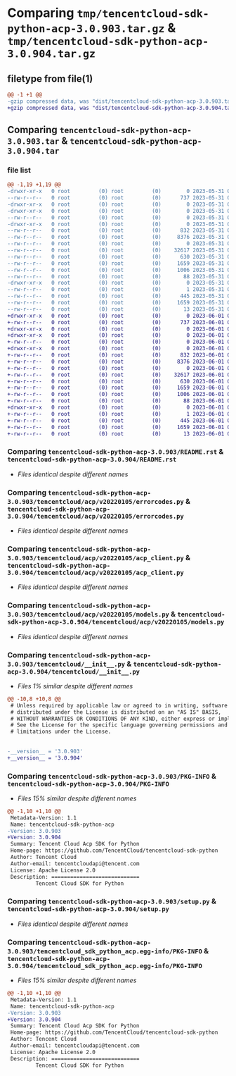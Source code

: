 # Comparing `tmp/tencentcloud-sdk-python-acp-3.0.903.tar.gz` & `tmp/tencentcloud-sdk-python-acp-3.0.904.tar.gz`

## filetype from file(1)

```diff
@@ -1 +1 @@
-gzip compressed data, was "dist/tencentcloud-sdk-python-acp-3.0.903.tar", last modified: Wed May 31 01:59:53 2023, max compression
+gzip compressed data, was "dist/tencentcloud-sdk-python-acp-3.0.904.tar", last modified: Thu Jun  1 02:24:08 2023, max compression
```

## Comparing `tencentcloud-sdk-python-acp-3.0.903.tar` & `tencentcloud-sdk-python-acp-3.0.904.tar`

### file list

```diff
@@ -1,19 +1,19 @@
-drwxr-xr-x   0 root         (0) root         (0)        0 2023-05-31 01:59:53.000000 tencentcloud-sdk-python-acp-3.0.903/
--rw-r--r--   0 root         (0) root         (0)      737 2023-05-31 01:59:53.000000 tencentcloud-sdk-python-acp-3.0.903/README.rst
-drwxr-xr-x   0 root         (0) root         (0)        0 2023-05-31 01:59:53.000000 tencentcloud-sdk-python-acp-3.0.903/tencentcloud/
-drwxr-xr-x   0 root         (0) root         (0)        0 2023-05-31 01:59:53.000000 tencentcloud-sdk-python-acp-3.0.903/tencentcloud/acp/
--rw-r--r--   0 root         (0) root         (0)        0 2023-05-31 01:59:53.000000 tencentcloud-sdk-python-acp-3.0.903/tencentcloud/acp/__init__.py
-drwxr-xr-x   0 root         (0) root         (0)        0 2023-05-31 01:59:53.000000 tencentcloud-sdk-python-acp-3.0.903/tencentcloud/acp/v20220105/
--rw-r--r--   0 root         (0) root         (0)      832 2023-05-31 01:59:53.000000 tencentcloud-sdk-python-acp-3.0.903/tencentcloud/acp/v20220105/errorcodes.py
--rw-r--r--   0 root         (0) root         (0)     8376 2023-05-31 01:59:53.000000 tencentcloud-sdk-python-acp-3.0.903/tencentcloud/acp/v20220105/acp_client.py
--rw-r--r--   0 root         (0) root         (0)        0 2023-05-31 01:59:53.000000 tencentcloud-sdk-python-acp-3.0.903/tencentcloud/acp/v20220105/__init__.py
--rw-r--r--   0 root         (0) root         (0)    32617 2023-05-31 01:59:53.000000 tencentcloud-sdk-python-acp-3.0.903/tencentcloud/acp/v20220105/models.py
--rw-r--r--   0 root         (0) root         (0)      630 2023-05-31 01:59:53.000000 tencentcloud-sdk-python-acp-3.0.903/tencentcloud/__init__.py
--rw-r--r--   0 root         (0) root         (0)     1659 2023-05-31 01:59:53.000000 tencentcloud-sdk-python-acp-3.0.903/PKG-INFO
--rw-r--r--   0 root         (0) root         (0)     1006 2023-05-31 01:59:53.000000 tencentcloud-sdk-python-acp-3.0.903/setup.py
--rw-r--r--   0 root         (0) root         (0)       88 2023-05-31 01:59:53.000000 tencentcloud-sdk-python-acp-3.0.903/setup.cfg
-drwxr-xr-x   0 root         (0) root         (0)        0 2023-05-31 01:59:53.000000 tencentcloud-sdk-python-acp-3.0.903/tencentcloud_sdk_python_acp.egg-info/
--rw-r--r--   0 root         (0) root         (0)        1 2023-05-31 01:59:53.000000 tencentcloud-sdk-python-acp-3.0.903/tencentcloud_sdk_python_acp.egg-info/dependency_links.txt
--rw-r--r--   0 root         (0) root         (0)      445 2023-05-31 01:59:53.000000 tencentcloud-sdk-python-acp-3.0.903/tencentcloud_sdk_python_acp.egg-info/SOURCES.txt
--rw-r--r--   0 root         (0) root         (0)     1659 2023-05-31 01:59:53.000000 tencentcloud-sdk-python-acp-3.0.903/tencentcloud_sdk_python_acp.egg-info/PKG-INFO
--rw-r--r--   0 root         (0) root         (0)       13 2023-05-31 01:59:53.000000 tencentcloud-sdk-python-acp-3.0.903/tencentcloud_sdk_python_acp.egg-info/top_level.txt
+drwxr-xr-x   0 root         (0) root         (0)        0 2023-06-01 02:24:08.000000 tencentcloud-sdk-python-acp-3.0.904/
+-rw-r--r--   0 root         (0) root         (0)      737 2023-06-01 02:24:08.000000 tencentcloud-sdk-python-acp-3.0.904/README.rst
+drwxr-xr-x   0 root         (0) root         (0)        0 2023-06-01 02:24:08.000000 tencentcloud-sdk-python-acp-3.0.904/tencentcloud/
+drwxr-xr-x   0 root         (0) root         (0)        0 2023-06-01 02:24:08.000000 tencentcloud-sdk-python-acp-3.0.904/tencentcloud/acp/
+-rw-r--r--   0 root         (0) root         (0)        0 2023-06-01 02:24:08.000000 tencentcloud-sdk-python-acp-3.0.904/tencentcloud/acp/__init__.py
+drwxr-xr-x   0 root         (0) root         (0)        0 2023-06-01 02:24:08.000000 tencentcloud-sdk-python-acp-3.0.904/tencentcloud/acp/v20220105/
+-rw-r--r--   0 root         (0) root         (0)      832 2023-06-01 02:24:08.000000 tencentcloud-sdk-python-acp-3.0.904/tencentcloud/acp/v20220105/errorcodes.py
+-rw-r--r--   0 root         (0) root         (0)     8376 2023-06-01 02:24:08.000000 tencentcloud-sdk-python-acp-3.0.904/tencentcloud/acp/v20220105/acp_client.py
+-rw-r--r--   0 root         (0) root         (0)        0 2023-06-01 02:24:08.000000 tencentcloud-sdk-python-acp-3.0.904/tencentcloud/acp/v20220105/__init__.py
+-rw-r--r--   0 root         (0) root         (0)    32617 2023-06-01 02:24:08.000000 tencentcloud-sdk-python-acp-3.0.904/tencentcloud/acp/v20220105/models.py
+-rw-r--r--   0 root         (0) root         (0)      630 2023-06-01 02:24:08.000000 tencentcloud-sdk-python-acp-3.0.904/tencentcloud/__init__.py
+-rw-r--r--   0 root         (0) root         (0)     1659 2023-06-01 02:24:08.000000 tencentcloud-sdk-python-acp-3.0.904/PKG-INFO
+-rw-r--r--   0 root         (0) root         (0)     1006 2023-06-01 02:24:08.000000 tencentcloud-sdk-python-acp-3.0.904/setup.py
+-rw-r--r--   0 root         (0) root         (0)       88 2023-06-01 02:24:08.000000 tencentcloud-sdk-python-acp-3.0.904/setup.cfg
+drwxr-xr-x   0 root         (0) root         (0)        0 2023-06-01 02:24:08.000000 tencentcloud-sdk-python-acp-3.0.904/tencentcloud_sdk_python_acp.egg-info/
+-rw-r--r--   0 root         (0) root         (0)        1 2023-06-01 02:24:08.000000 tencentcloud-sdk-python-acp-3.0.904/tencentcloud_sdk_python_acp.egg-info/dependency_links.txt
+-rw-r--r--   0 root         (0) root         (0)      445 2023-06-01 02:24:08.000000 tencentcloud-sdk-python-acp-3.0.904/tencentcloud_sdk_python_acp.egg-info/SOURCES.txt
+-rw-r--r--   0 root         (0) root         (0)     1659 2023-06-01 02:24:08.000000 tencentcloud-sdk-python-acp-3.0.904/tencentcloud_sdk_python_acp.egg-info/PKG-INFO
+-rw-r--r--   0 root         (0) root         (0)       13 2023-06-01 02:24:08.000000 tencentcloud-sdk-python-acp-3.0.904/tencentcloud_sdk_python_acp.egg-info/top_level.txt
```

### Comparing `tencentcloud-sdk-python-acp-3.0.903/README.rst` & `tencentcloud-sdk-python-acp-3.0.904/README.rst`

 * *Files identical despite different names*

### Comparing `tencentcloud-sdk-python-acp-3.0.903/tencentcloud/acp/v20220105/errorcodes.py` & `tencentcloud-sdk-python-acp-3.0.904/tencentcloud/acp/v20220105/errorcodes.py`

 * *Files identical despite different names*

### Comparing `tencentcloud-sdk-python-acp-3.0.903/tencentcloud/acp/v20220105/acp_client.py` & `tencentcloud-sdk-python-acp-3.0.904/tencentcloud/acp/v20220105/acp_client.py`

 * *Files identical despite different names*

### Comparing `tencentcloud-sdk-python-acp-3.0.903/tencentcloud/acp/v20220105/models.py` & `tencentcloud-sdk-python-acp-3.0.904/tencentcloud/acp/v20220105/models.py`

 * *Files identical despite different names*

### Comparing `tencentcloud-sdk-python-acp-3.0.903/tencentcloud/__init__.py` & `tencentcloud-sdk-python-acp-3.0.904/tencentcloud/__init__.py`

 * *Files 1% similar despite different names*

```diff
@@ -10,8 +10,8 @@
 # Unless required by applicable law or agreed to in writing, software
 # distributed under the License is distributed on an "AS IS" BASIS,
 # WITHOUT WARRANTIES OR CONDITIONS OF ANY KIND, either express or implied.
 # See the License for the specific language governing permissions and
 # limitations under the License.
 
 
-__version__ = '3.0.903'
+__version__ = '3.0.904'
```

### Comparing `tencentcloud-sdk-python-acp-3.0.903/PKG-INFO` & `tencentcloud-sdk-python-acp-3.0.904/PKG-INFO`

 * *Files 15% similar despite different names*

```diff
@@ -1,10 +1,10 @@
 Metadata-Version: 1.1
 Name: tencentcloud-sdk-python-acp
-Version: 3.0.903
+Version: 3.0.904
 Summary: Tencent Cloud Acp SDK for Python
 Home-page: https://github.com/TencentCloud/tencentcloud-sdk-python
 Author: Tencent Cloud
 Author-email: tencentcloudapi@tencent.com
 License: Apache License 2.0
 Description: ============================
         Tencent Cloud SDK for Python
```

### Comparing `tencentcloud-sdk-python-acp-3.0.903/setup.py` & `tencentcloud-sdk-python-acp-3.0.904/setup.py`

 * *Files identical despite different names*

### Comparing `tencentcloud-sdk-python-acp-3.0.903/tencentcloud_sdk_python_acp.egg-info/PKG-INFO` & `tencentcloud-sdk-python-acp-3.0.904/tencentcloud_sdk_python_acp.egg-info/PKG-INFO`

 * *Files 15% similar despite different names*

```diff
@@ -1,10 +1,10 @@
 Metadata-Version: 1.1
 Name: tencentcloud-sdk-python-acp
-Version: 3.0.903
+Version: 3.0.904
 Summary: Tencent Cloud Acp SDK for Python
 Home-page: https://github.com/TencentCloud/tencentcloud-sdk-python
 Author: Tencent Cloud
 Author-email: tencentcloudapi@tencent.com
 License: Apache License 2.0
 Description: ============================
         Tencent Cloud SDK for Python
```


